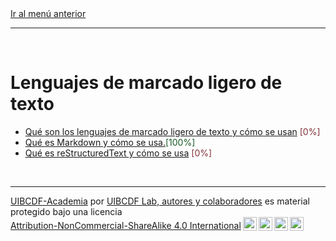 <div style='text-align: left;'> <a href="../README.md#Lenguajes_de_marcado_ligero_de_texto">Ir al menú anterior</a> </div>

-----

<br />

# Lenguajes de marcado ligero de texto

- [Qué son los lenguajes de marcado ligero de texto y cómo se usan][unidad:que_es] <span style="color:#823138">[0%]</span>
- [Qué es Markdown y cómo se usa.][unidad:markdown]<span style="color:#185927">[100%]</span>
- [Qué es reStructuredText y cómo se usa][unidad:restructuredtext] <span style="color:#823138">[0%]</span>

<br />

-------
<p xmlns:cc="http://creativecommons.org/ns#" xmlns:dct="http://purl.org/dc/terms/"><a property="dct:title" rel="cc:attributionURL" href="https://github.com/uibcdf/Academia">UIBCDF-Academia</a> por <a rel="cc:attributionURL dct:creator" property="cc:attributionName" href="https://github.com/uibcdf/Academia/graphs/contributors">UIBCDF Lab, autores y colaboradores</a> es material protegido bajo una licencia <a href="http://creativecommons.org/licenses/by-nc-sa/4.0/deed.es?ref=chooser-v1" target="_blank" rel="license noopener noreferrer" style="display:inline-block;">Attribution-NonCommercial-ShareAlike 4.0 International<img style="height:22px!important;margin-left:3px;vertical-align:text-bottom;" src="https://mirrors.creativecommons.org/presskit/icons/cc.svg?ref=chooser-v1"><img style="height:22px!important;margin-left:3px;vertical-align:text-bottom;" src="https://mirrors.creativecommons.org/presskit/icons/by.svg?ref=chooser-v1"><img style="height:22px!important;margin-left:3px;vertical-align:text-bottom;" src="https://mirrors.creativecommons.org/presskit/icons/nc.svg?ref=chooser-v1"><img style="height:22px!important;margin-left:3px;vertical-align:text-bottom;" src="https://mirrors.creativecommons.org/presskit/icons/sa.svg?ref=chooser-v1"></a></p>

[unidad:que_es]: Que_es/Que_es.md
[unidad:markdown]: Markdown/Markdown.md
[unidad:restructuredtext]: reStructuredText/reStructuredText.md

